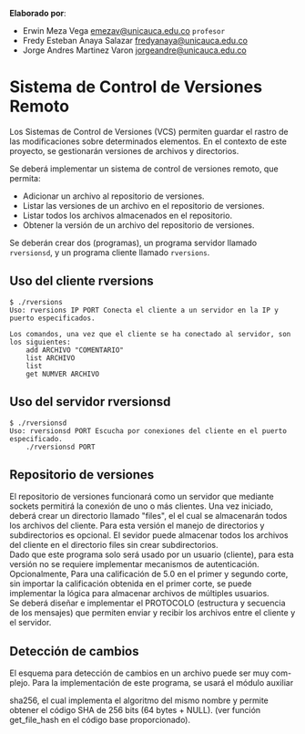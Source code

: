 **Elaborado por**:

- Erwin Meza Vega <emezav@unicauca.edu.co> `profesor`
- Fredy Esteban Anaya Salazar <fredyanaya@unicauca.edu.co>
- Jorge Andres Martinez Varon <jorgeandre@unicauca.edu.co>

# Sistema de Control de Versiones Remoto
Los Sistemas de Control de Versiones (VCS) permiten guardar el rastro de las modificaciones sobre determinados elementos. En el contexto de este proyecto, se gestionarán versiones de archivos y directorios.

Se deberá implementar un sistema de control de versiones remoto, que permita:
* Adicionar un archivo al repositorio de versiones.
* Listar las versiones de un archivo en el repositorio de versiones.
* Listar todos los archivos almacenados en el repositorio.
* Obtener la versión de un archivo del repositorio de versiones.

Se deberán crear dos (programas), un programa servidor llamado `rversionsd`,
y un programa cliente llamado `rversions`.

## Uso del cliente rversions

```shell
$ ./rversions
Uso: rversions IP PORT Conecta el cliente a un servidor en la IP y puerto especificados.

Los comandos, una vez que el cliente se ha conectado al servidor, son los siguientes:
	add ARCHIVO "COMENTARIO"
	list ARCHIVO
	list
	get NUMVER ARCHIVO
```

## Uso del servidor rversionsd
```shell
$ ./rversionsd 
Uso: rversionsd PORT Escucha por conexiones del cliente en el puerto especificado. 
	./rversionsd PORT
```

## Repositorio de versiones

El repositorio de versiones funcionará como un servidor que mediante sockets
permitirá la conexión de uno o más clientes. Una vez iniciado, deberá crear
un directorio llamado "files", el el cual se almacenarán todos los archivos del cliente. 
Para esta versión el manejo de directorios y subdirectorios es opcional.
El sevidor puede almacenar todos los archivos del cliente en el directorio
files sin crear subdirectorios.  
Dado que este programa solo será usado por un usuario (cliente), para esta
versión no se requiere implementar mecanismos de autenticación.
Opcionalmente, Para una calificación de 5.0 en el primer y segundo corte,
sin importar la calificación obtenida en el primer corte, se puede implementar
la lógica para almacenar archivos de múltiples usuarios.  
Se deberá diseñar e implementar el PROTOCOLO (estructura y secuencia
de los mensajes) que permiten enviar y recibir los archivos entre el cliente y el
servidor.

## Detección de cambios

El esquema para detección de cambios en un archivo puede ser muy com-
plejo. Para la implementación de este programa, se usará el módulo auxiliar

sha256, el cual implementa el algoritmo del mismo nombre y permite obtener
el código SHA de 256 bits (64 bytes + NULL). (ver función get_file_hash
en el código base proporcionado).
